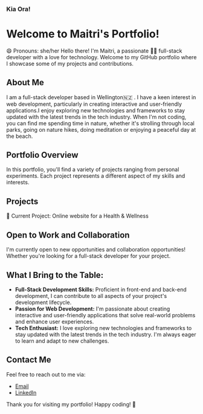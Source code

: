 ### Kia Ora! 
# Welcome to Maitri's Portfolio!

😄 Pronouns: she/her
Hello there! I'm Maitri, a passionate 👩‍💻 full-stack developer with a love for technology. Welcome to my GitHub portfolio where I showcase some of my projects and contributions.

## About Me

I am a full-stack developer based in Wellington🇳🇿 . I have a keen interest in web development, particularly in creating interactive and user-friendly applications.I enjoy exploring new technologies and frameworks to stay updated with the latest trends in the tech industry. When I'm not coding, you can find me spending time in nature, whether it's strolling through local parks, going on nature hikes, doing meditation  or enjoying a peaceful day at the beach.

## Portfolio Overview

In this portfolio, you'll find a variety of projects ranging from personal experiments. Each project represents a different aspect of my skills and interests.

## Projects
🌱 Current Project: Online website for a Health & Wellness 

## Open to Work and Collaboration

I'm currently open to new opportunities and collaboration opportunities! Whether you're looking for a full-stack developer for your project.

## What I Bring to the Table:

- **Full-Stack Development Skills:** Proficient in front-end and back-end development, I can contribute to all aspects of your project's development lifecycle.
- **Passion for Web Development:** I'm passionate about creating interactive and user-friendly applications that solve real-world problems and enhance user experiences.
- **Tech Enthusiast:** I love exploring new technologies and frameworks to stay updated with the latest trends in the tech industry. I'm always eager to learn and adapt to new challenges.

## Contact Me

Feel free to reach out to me via:
- [Email](maitrithakor@gamil.com)
- [LinkedIn]((https://www.linkedin.com/in/maitri-thakor/))

Thank you for visiting my portfolio! Happy coding! 🚀
